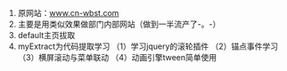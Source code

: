 1. 原网站：www.cn-wbst.com
1. 主要是用类似效果做部门内部网站（做到一半流产了-。-）
2. default主页拔取
3. myExtract为代码提取学习
（1）学习jquery的滚轮插件
（2）锚点事件学习
（3）横屏滚动与菜单联动
（4）动画引擎tween简单使用